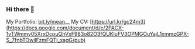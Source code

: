### Hi there 👋

My Portfolio: [bit.ly/mean__](https://ideal96.notion.site/055c5c9a4b9e4ccf810c3b06d738cb5a)
My CV: [https://url.kr/gc24m3](https://docs.google.com/document/d/e/2PACX-1vTWmmy05XrxDcpuQhVxF983o82O3fQUKluFV3OPMGOuYajL1xmmzGPX-S_7fnbTOwilFzmFQTj_xagG/pub)

<!--
**d9249/d9249** is a ✨ _special_ ✨ repository because its `README.md` (this file) appears on your GitHub profile.

Here are some ideas to get you started:

- 🔭 I’m currently working on ...
- 🌱 I’m currently learning ...
- 👯 I’m looking to collaborate on ...
- 🤔 I’m looking for help with ...
- 💬 Ask me about ...
- 📫 How to reach me: ...
- 😄 Pronouns: ...
- ⚡ Fun fact: ...
-->
